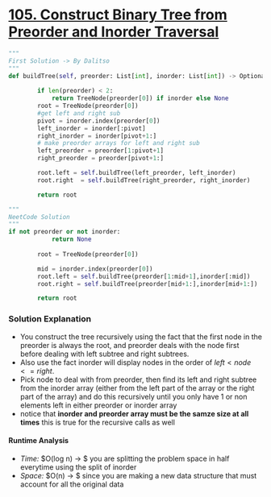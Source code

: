 # [105. Construct Binary Tree from Preorder and Inorder Traversal](https://leetcode.com/problems/construct-binary-tree-from-preorder-and-inorder-traversal/)

```python
"""
First Solution -> By Dalitso 
"""
def buildTree(self, preorder: List[int], inorder: List[int]) -> Optional[TreeNode]:
        
        if len(preorder) < 2:
            return TreeNode(preorder[0]) if inorder else None
        root = TreeNode(preorder[0])
        #get left and right sub 
        pivot = inorder.index(preorder[0])
        left_inorder = inorder[:pivot]
        right_inorder = inorder[pivot+1:]
        # make preorder arrays for left and right sub
        left_preorder = preorder[1:pivot+1]
        right_preorder = preorder[pivot+1:]

        root.left = self.buildTree(left_preorder, left_inorder)
        root.right  = self.buildTree(right_preorder, right_inorder)

        return root 

"""
NeetCode Solution
"""
if not preorder or not inorder:
            return None
        
        root = TreeNode(preorder[0])

        mid = inorder.index(preorder[0])
        root.left = self.buildTree(preorder[1:mid+1],inorder[:mid])
        root.right = self.buildTree(preorder[mid+1:],inorder[mid+1:])

        return root

```

### Solution Explanation 
- You construct the tree recursively using the fact that the first node in the preorder is always the root, and preorder deals with the node first before dealing with left subtree and right subtrees. 
- Also use the fact inorder will display nodes in the order of $left < node <= right$.
- Pick node to deal with from preorder, then find its left and right subtree from the inorder array (either from the left part of the array or the right part of the array) and do this recursively until you only have 1 or non elements left in either preorder or inorder array
- notice that **inorder and preorder array must be the samze size at all times** this is true for the recursive calls as well 

#### Runtime Analysis  
- *Time:* $O(log n) -> $ you are splitting the problem space in half everytime using the split of inorder
- *Space:* $O(n) -> $ since you are making a new data structure that must account for all the original data